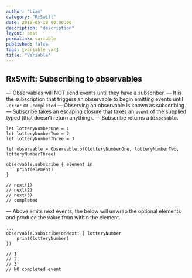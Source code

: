 ```yaml
---
author: "Liam"
category: "RxSwift"
date: 2019-05-18 00:00:00
description: "description"
layout: post
permalink: variable
published: false
tags: [variable var]
title: "Variable"
---
```


## RxSwift: Subscribing to observables

— Observables will NOT send events until they have a subscriber.
— It is the subscription that triggers an observable to begin emitting events until `.error` or `.completed`
— Observing an observable is known as subscribing.
— Subscribe takes an escaping closure that takes an `event` of the supplied typed (that doesn’t return anything).
— Subscribe returns a `Disposable`.

```
let lotteryNumberOne = 1
let lotteryNumberTwo = 2
let lotteryNumberThree = 3

let observable = Observable.of(lotteryNumberOne, lotteryNumberTwo, lotteryNumberThree)

observable.subscribe { element in
	print(element)
}

// next(1)
// next(2)
// next(3)
// completed
```

— Above emits next events, the below will unwrap the optional elements and produce the value from within the element.

```
...
observable.subscribe(onNext: { lotteryNumber
	print(lotteryNumber)
})

// 1
// 2
// 3
// NO completed event
```
